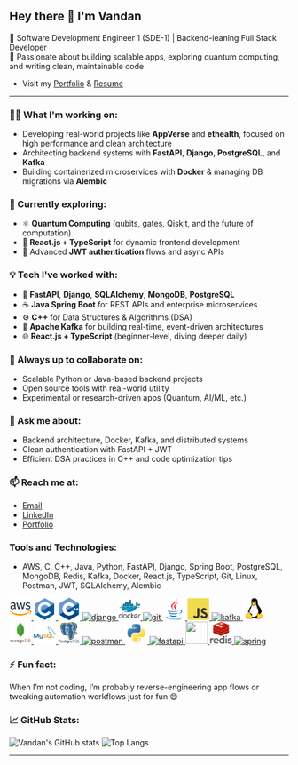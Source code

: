 ## Hey there 👋 I'm Vandan

🎯 Software Development Engineer 1 (SDE-1) | Backend-leaning Full Stack Developer  
🚀 Passionate about building scalable apps, exploring quantum computing, and writing clean, maintainable code

- Visit my [Portfolio](https://vandan1729-portfolio.vercel.app/) & [Resume](https://drive.google.com/drive/folders/1TSFx6ybWZpQXzGrsqH7jTfSTSyiofq0J?usp=sharing)

---

### 👨‍💻 What I'm working on:
- Developing real-world projects like **AppVerse** and **ethealth**, focused on high performance and clean architecture
- Architecting backend systems with **FastAPI**, **Django**, **PostgreSQL**, and **Kafka**
- Building containerized microservices with **Docker** & managing DB migrations via **Alembic**

### 🌱 Currently exploring:
- ⚛️ **Quantum Computing** (qubits, gates, Qiskit, and the future of computation)
- 🧪 **React.js + TypeScript** for dynamic frontend development
- 🔐 Advanced **JWT authentication** flows and async APIs

### 💡 Tech I've worked with:
- 🔧 **FastAPI**, **Django**, **SQLAlchemy**, **MongoDB**, **PostgreSQL**
- ☕ **Java Spring Boot** for REST APIs and enterprise microservices
- ⚙️ **C++** for Data Structures & Algorithms (DSA)
- 🔄 **Apache Kafka** for building real-time, event-driven architectures
- 🌐 **React.js + TypeScript** (beginner-level, diving deeper daily)

### 🤝 Always up to collaborate on:
- Scalable Python or Java-based backend projects
- Open source tools with real-world utility
- Experimental or research-driven apps (Quantum, AI/ML, etc.)

### 💬 Ask me about:
- Backend architecture, Docker, Kafka, and distributed systems
- Clean authentication with FastAPI + JWT
- Efficient DSA practices in C++ and code optimization tips

### 📫 Reach me at:
- [Email](mailto:vhp7177@gmail.com)
- [LinkedIn](https://www.linkedin.com/in/your-profile)
- [Portfolio](https://your-portfolio-link.com)

### Tools and Technologies:


- AWS, C, C++, Java, Python, FastAPI, Django, Spring Boot, PostgreSQL, MongoDB, Redis, Kafka, Docker, React.js, TypeScript, Git, Linux, Postman, JWT, SQLAlchemy, Alembic

<p align="left"> <a href="https://aws.amazon.com" target="_blank" rel="noreferrer"> <img src="https://raw.githubusercontent.com/devicons/devicon/master/icons/amazonwebservices/amazonwebservices-original-wordmark.svg" alt="aws" width="40" height="40"/> </a> <a href="https://www.cprogramming.com/" target="_blank" rel="noreferrer"> <img src="https://raw.githubusercontent.com/devicons/devicon/master/icons/c/c-original.svg" alt="c" width="40" height="40"/> </a> <a href="https://www.w3schools.com/cpp/" target="_blank" rel="noreferrer"> <img src="https://raw.githubusercontent.com/devicons/devicon/master/icons/cplusplus/cplusplus-original.svg" alt="cplusplus" width="40" height="40"/> </a> <a href="https://www.djangoproject.com/" target="_blank" rel="noreferrer"> <img src="https://cdn.worldvectorlogo.com/logos/django.svg" alt="django" width="40" height="40"/> </a> <a href="https://www.docker.com/" target="_blank" rel="noreferrer"> <img src="https://raw.githubusercontent.com/devicons/devicon/master/icons/docker/docker-original-wordmark.svg" alt="docker" width="40" height="40"/> </a> <a href="https://git-scm.com/" target="_blank" rel="noreferrer"> <img src="https://www.vectorlogo.zone/logos/git-scm/git-scm-icon.svg" alt="git" width="40" height="40"/> </a> <a href="https://www.java.com" target="_blank" rel="noreferrer"> <img src="https://raw.githubusercontent.com/devicons/devicon/master/icons/java/java-original.svg" alt="java" width="40" height="40"/> </a> <a href="https://developer.mozilla.org/en-US/docs/Web/JavaScript" target="_blank" rel="noreferrer"> <img src="https://raw.githubusercontent.com/devicons/devicon/master/icons/javascript/javascript-original.svg" alt="javascript" width="40" height="40"/> </a> <a href="https://kafka.apache.org/" target="_blank" rel="noreferrer"> <img src="https://www.vectorlogo.zone/logos/apache_kafka/apache_kafka-icon.svg" alt="kafka" width="40" height="40"/> </a> <a href="https://www.linux.org/" target="_blank" rel="noreferrer"> <img src="https://raw.githubusercontent.com/devicons/devicon/master/icons/linux/linux-original.svg" alt="linux" width="40" height="40"/> </a> <a href="https://www.mongodb.com/" target="_blank" rel="noreferrer"> <img src="https://raw.githubusercontent.com/devicons/devicon/master/icons/mongodb/mongodb-original-wordmark.svg" alt="mongodb" width="40" height="40"/> </a> <a href="https://www.mysql.com/" target="_blank" rel="noreferrer"> <img src="https://raw.githubusercontent.com/devicons/devicon/master/icons/mysql/mysql-original-wordmark.svg" alt="mysql" width="40" height="40"/> </a>  <a href="https://www.postgresql.org" target="_blank" rel="noreferrer"> <img src="https://raw.githubusercontent.com/devicons/devicon/master/icons/postgresql/postgresql-original-wordmark.svg" alt="postgresql" width="40" height="40"/> </a> <a href="https://postman.com" target="_blank" rel="noreferrer"> <img src="https://www.vectorlogo.zone/logos/getpostman/getpostman-icon.svg" alt="postman" width="40" height="40"/> </a> <a href="https://www.python.org" target="_blank" rel="noreferrer"> <img src="https://raw.githubusercontent.com/devicons/devicon/master/icons/python/python-original.svg" alt="python" width="40" height="40"/> </a> <a href="https://fastapi.tiangolo.com/" target="_blank" rel="noreferrer"> <img src="https://cdn.worldvectorlogo.com/logos/fastapi.svg" alt="fastapi" width="40" height="40"/> <a href="https://www.ibm.com/quantum/qiskit" target="_blank" rel="noreferrer"> <img src="https://avatars.githubusercontent.com/u/30696987" width="40" height="40"/> </a> <a href="https://redis.io" target="_blank" rel="noreferrer"> <img src="https://raw.githubusercontent.com/devicons/devicon/master/icons/redis/redis-original-wordmark.svg" alt="redis" width="40" height="40"/> </a> <a href="https://spring.io/" target="_blank" rel="noreferrer"> <img src="https://www.vectorlogo.zone/logos/springio/springio-icon.svg" alt="spring" width="40" height="40"/> </a> </p>


### ⚡ Fun fact:
When I’m not coding, I’m probably reverse-engineering app flows or tweaking automation workflows just for fun 😄

### 📈 GitHub Stats:
![Vandan's GitHub stats](https://github-readme-stats.vercel.app/api?username=vandan1729&show_icons=true&theme=radical)
![Top Langs](https://github-readme-stats.vercel.app/api/top-langs/?username=vandan1729&layout=compact&theme=radical)

---
